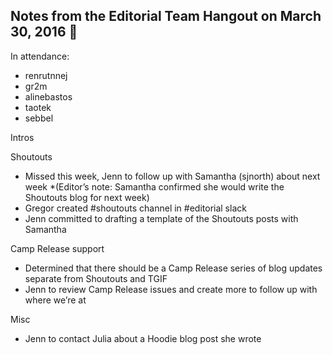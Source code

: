 ## Notes from the Editorial Team Hangout on March 30, 2016 :tada:

In attendance:
+ renrutnnej
+ gr2m
+ alinebastos
+ taotek
+ sebbel

Intros

Shoutouts
+ Missed this week, Jenn to follow up with Samantha (sjnorth) about next week *(Editor’s note: Samantha confirmed she would write the Shoutouts blog for next week)
+ Gregor created #shoutouts channel in #editorial slack
+ Jenn committed to drafting a template of the Shoutouts posts with Samantha

Camp Release support
+ Determined that there should be a Camp Release series of blog updates separate from Shoutouts and TGIF
+ Jenn to review Camp Release issues and create more to follow up with where we’re at

Misc
+ Jenn to contact Julia about a Hoodie blog post she wrote
